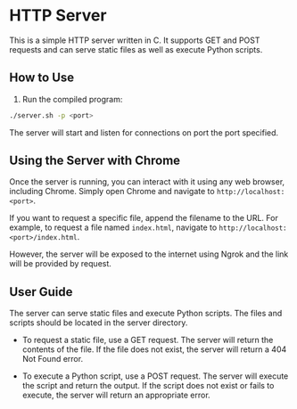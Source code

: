 # HTTP Server

This is a simple HTTP server written in C. It supports GET and POST requests and can serve static files as well as execute Python scripts.

## How to Use

1. Run the compiled program:

```bash
./server.sh -p <port>
```

The server will start and listen for connections on port the port specified.

## Using the Server with Chrome

Once the server is running, you can interact with it using any web browser, including Chrome. Simply open Chrome and navigate to `http://localhost:<port>`.

If you want to request a specific file, append the filename to the URL. For example, to request a file named `index.html`, navigate to `http://localhost:<port>/index.html`.

However, the server will be exposed to the internet using Ngrok and the link will be provided by request.

## User Guide

The server can serve static files and execute Python scripts. The files and scripts should be located in the server directory.

- To request a static file, use a GET request. The server will return the contents of the file. If the file does not exist, the server will return a 404 Not Found error.

- To execute a Python script, use a POST request. The server will execute the script and return the output. If the script does not exist or fails to execute, the server will return an appropriate error.
